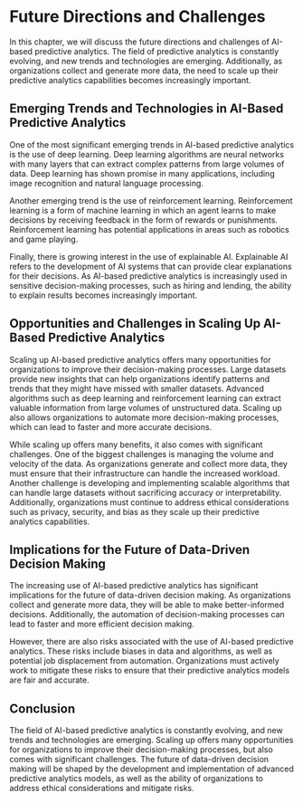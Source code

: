 Future Directions and Challenges
================================

In this chapter, we will discuss the future directions and challenges of AI-based predictive analytics. The field of predictive analytics is constantly evolving, and new trends and technologies are emerging. Additionally, as organizations collect and generate more data, the need to scale up their predictive analytics capabilities becomes increasingly important.

Emerging Trends and Technologies in AI-Based Predictive Analytics
-----------------------------------------------------------------

One of the most significant emerging trends in AI-based predictive analytics is the use of deep learning. Deep learning algorithms are neural networks with many layers that can extract complex patterns from large volumes of data. Deep learning has shown promise in many applications, including image recognition and natural language processing.

Another emerging trend is the use of reinforcement learning. Reinforcement learning is a form of machine learning in which an agent learns to make decisions by receiving feedback in the form of rewards or punishments. Reinforcement learning has potential applications in areas such as robotics and game playing.

Finally, there is growing interest in the use of explainable AI. Explainable AI refers to the development of AI systems that can provide clear explanations for their decisions. As AI-based predictive analytics is increasingly used in sensitive decision-making processes, such as hiring and lending, the ability to explain results becomes increasingly important.

Opportunities and Challenges in Scaling Up AI-Based Predictive Analytics
------------------------------------------------------------------------

Scaling up AI-based predictive analytics offers many opportunities for organizations to improve their decision-making processes. Large datasets provide new insights that can help organizations identify patterns and trends that they might have missed with smaller datasets. Advanced algorithms such as deep learning and reinforcement learning can extract valuable information from large volumes of unstructured data. Scaling up also allows organizations to automate more decision-making processes, which can lead to faster and more accurate decisions.

While scaling up offers many benefits, it also comes with significant challenges. One of the biggest challenges is managing the volume and velocity of the data. As organizations generate and collect more data, they must ensure that their infrastructure can handle the increased workload. Another challenge is developing and implementing scalable algorithms that can handle large datasets without sacrificing accuracy or interpretability. Additionally, organizations must continue to address ethical considerations such as privacy, security, and bias as they scale up their predictive analytics capabilities.

Implications for the Future of Data-Driven Decision Making
----------------------------------------------------------

The increasing use of AI-based predictive analytics has significant implications for the future of data-driven decision making. As organizations collect and generate more data, they will be able to make better-informed decisions. Additionally, the automation of decision-making processes can lead to faster and more efficient decision making.

However, there are also risks associated with the use of AI-based predictive analytics. These risks include biases in data and algorithms, as well as potential job displacement from automation. Organizations must actively work to mitigate these risks to ensure that their predictive analytics models are fair and accurate.

Conclusion
----------

The field of AI-based predictive analytics is constantly evolving, and new trends and technologies are emerging. Scaling up offers many opportunities for organizations to improve their decision-making processes, but also comes with significant challenges. The future of data-driven decision making will be shaped by the development and implementation of advanced predictive analytics models, as well as the ability of organizations to address ethical considerations and mitigate risks.
